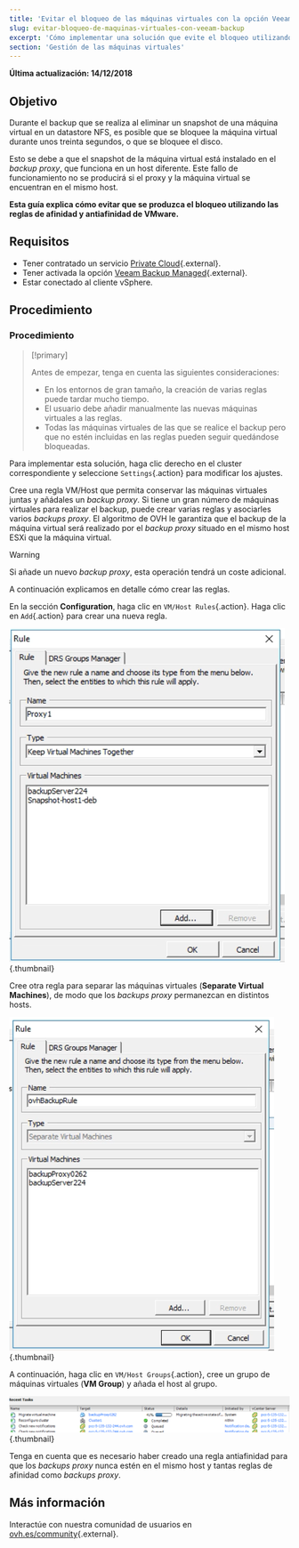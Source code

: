 ```yaml
---
title: 'Evitar el bloqueo de las máquinas virtuales con la opción Veeam Backup Managed'
slug: evitar-bloqueo-de-maquinas-virtuales-con-veeam-backup
excerpt: 'Cómo implementar una solución que evite el bloqueo utilizando las reglas de afinidad y antiafinidad de VMware'
section: 'Gestión de las máquinas virtuales'
---
```


**Última actualización: 14/12/2018**

## Objetivo

Durante el backup que se realiza al eliminar un snapshot de una máquina virtual en un datastore NFS, es posible que se bloquee la máquina virtual durante unos treinta segundos, o que se bloquee el disco.

Esto se debe a que el snapshot de la máquina virtual está instalado en el <i>backup proxy</i>, que funciona en un host diferente. Este fallo de funcionamiento no se producirá si el proxy y la máquina virtual se encuentran en el mismo host.

**Esta guía explica cómo evitar que se produzca el bloqueo utilizando las reglas de afinidad y antiafinidad de VMware.**

## Requisitos

- Tener contratado un servicio [Private Cloud](https://www.ovh.es/private-cloud/){.external}.
- Tener activada la opción [Veeam Backup Managed](https://www.ovh.es/private-cloud/opciones/veeam.xml){.external}.
- Estar conectado al cliente vSphere.

## Procedimiento

### Procedimiento

> [!primary]
>
> Antes de empezar, tenga en cuenta las siguientes consideraciones:
>
> - En los entornos de gran tamaño, la creación de varias reglas puede tardar mucho tiempo.
> - El usuario debe añadir manualmente las nuevas máquinas virtuales a las reglas.
> - Todas las máquinas virtuales de las que se realice el backup pero que no estén incluidas en las reglas pueden seguir quedándose bloqueadas.
>


Para implementar esta solución, haga clic derecho en el cluster correspondiente y seleccione `Settings`{.action} para modificar los ajustes.

Cree una regla VM/Host que permita conservar las máquinas virtuales juntas y añádales un *backup proxy*. Si tiene un gran número de máquinas virtuales para realizar el backup, puede crear varias reglas y asociarles varios *backups proxy*. El algoritmo de OVH le garantiza que el backup de la máquina virtual será realizado por el *backup proxy* situado en el mismo host ESXi que la máquina virtual.

> [!warning]
>
> Si añade un nuevo *backup proxy*, esta operación tendrá un coste adicional.
>

A continuación explicamos en detalle cómo crear las reglas.

En la sección **Configuration**, haga clic en `VM/Host Rules`{.action}. Haga clic en `Add`{.action} para crear una nueva regla.

![Crear regla VM/Host](images/image0_7.png){.thumbnail}

Cree otra regla para separar las máquinas virtuales (**Separate Virtual Machines**), de modo que los *backups proxy* permanezcan en distintos hosts.

![Crear regla VM/Host](images/image0_28.png){.thumbnail}

A continuación, haga clic en `VM/Host Groups`{.action}, cree un grupo de máquinas virtuales (**VM Group**) y añada el host al grupo.

![Crear grupo VM/Host](images/image1_9.png){.thumbnail}

Tenga en cuenta que es necesario haber creado una regla antiafinidad para que los *backups proxy* nunca estén en el mismo host y tantas reglas de afinidad como *backups proxy*.

## Más información

Interactúe con nuestra comunidad de usuarios en [ovh.es/community](https://www.ovh.es/community/){.external}.